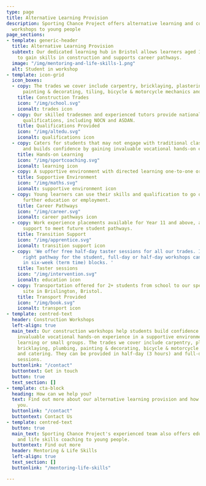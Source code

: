 ```yaml
---
type: page
title: Alternative Learning Provision
description: Sporting Chance Project offers alternative learning and construction
  workshops to young people
page_sections:
- template: generic-header
  title: Alternative Learning Provision
  subtext: Our dedicated learning hub in Bristol allows learners aged 14-18 years
    to gain skills in construction and supports career pathways.
  image: "/img/mentoring-and-life-skills-1.png"
  alt: Student in workshop
- template: icon-grid
  icon_boxes:
  - copy: The trades we cover include carpentry, bricklaying, plastering, plumbing,
      painting & decorating, tiling, bicycle & motorcycle mechanics and catering.
    title: Construction Trades
    icon: "/img/school.svg"
    iconalt: trades icon
  - copy: Our skilled tradesmen and experienced tutors provide nationally recognised
      qualifications, including NOCN and ASDAN.
    title: Qualifications Provided
    icon: "/img/altedu.svg"
    iconalt: qualifications icon
  - copy: Caters for students that may not engage with traditional classroom learning
      and builds confidence by gaining invaluable vocational hands-on experience.
    title: Hands-on Learning
    icon: "/img/sportcoaching.svg"
    iconalt: learning icon
  - copy: A supportive environment with directed learning one-to-one or in small groups.
    title: Supportive Environment
    icon: "/img/maths.svg"
    iconalt: supportive environment icon
  - copy: Young learners can use their skills and qualification to go on to an apprenticeship,
      further education or employment.
    title: Career Pathways
    icon: "/img/career.svg"
    iconalt: career pathways icon
  - copy: Work experience placements available for Year 11 and above, as well as transition
      support to meet future student pathways.
    title: Transition Support
    icon: "/img/apprentice.svg"
    iconalt: transition support icon
  - copy: 'We offer free half-day taster sessions for all our trades. If it''s the
      right pathway for the student, full-day or half-day workshops can be booked
      in six-week (term time) blocks. '
    title: Taster sessions
    icon: "/img/intervention.svg"
    iconalt: education icon
  - copy: Transportation offered for 2+ students from school to our specialist education
      site in Brislington, Bristol.
    title: Transport Provided
    icon: "/img/book.svg"
    iconalt: transport icon
- template: centred-text
  header: Construction Workshops
  left-align: true
  main_text: Our construction workshops help students build confidence by gaining
    invaluable vocational hands-on experience in a supportive environment with directed
    learning or small groups. The trades we cover include carpentry, plastering, tiling,
    bricklaying, plumbing, painting & decorating, bicycle & motorcycle mechanics,
    and catering. They can be provided in half-day (3 hours) and full-day (5 hours)
    sessions.
  buttonlink: "/contact"
  buttontext: Get in touch
  button: true
  text_section: []
- template: cta-block
  heading: How can we help you?
  text: Find out more about our alternative learning provision and how we can help
    you.
  buttonlink: "/contact"
  buttontext: Contact Us
- template: centred-text
  button: true
  main_text: Sporting Chance Project's experienced team also offers education, mentoring
    and life skills coaching to young people.
  buttontext: Find out more
  header: Mentoring & Life Skills
  left-align: true
  text_section: []
  buttonlink: "/mentoring-life-skills"

---
```


